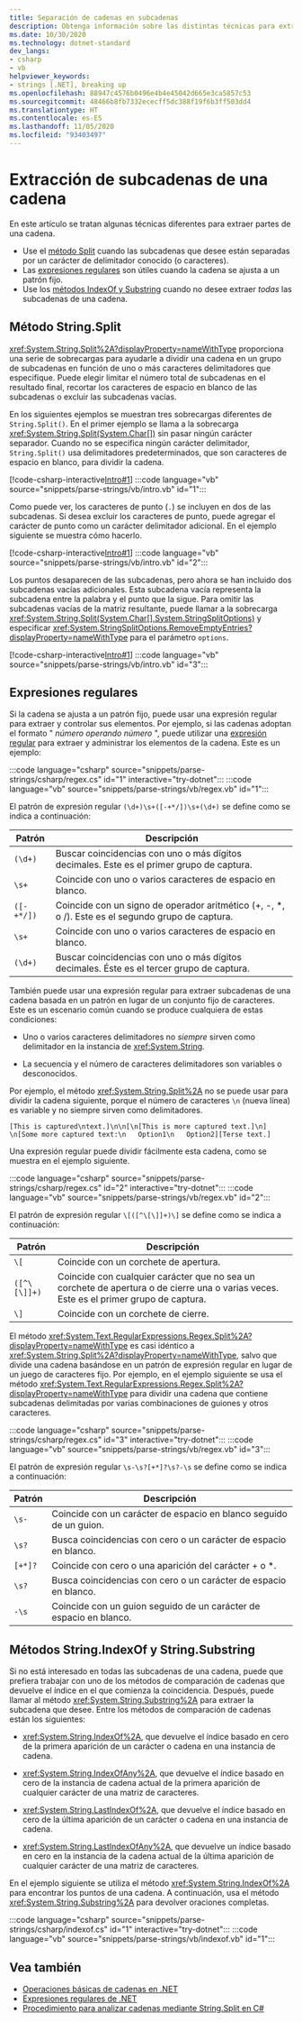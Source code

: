 ```yaml
---
title: Separación de cadenas en subcadenas
description: Obtenga información sobre las distintas técnicas para extraer partes de una cadena, como String.Split, expresiones regulares y String.Substring.
ms.date: 10/30/2020
ms.technology: dotnet-standard
dev_langs:
- csharp
- vb
helpviewer_keywords:
- strings [.NET], breaking up
ms.openlocfilehash: 88947c4576b0496e4b4e45042d665e3ca5857c53
ms.sourcegitcommit: 48466b8fb7332ececff5dc388f19f6b3ff503dd4
ms.translationtype: HT
ms.contentlocale: es-ES
ms.lasthandoff: 11/05/2020
ms.locfileid: "93403497"
---
```

# <a name="extract-substrings-from-a-string"></a>Extracción de subcadenas de una cadena

En este artículo se tratan algunas técnicas diferentes para extraer partes de una cadena.

- Use el [método Split](#stringsplit-method) cuando las subcadenas que desee están separadas por un carácter de delimitador conocido (o caracteres).
- Las [expresiones regulares](#regular-expressions) son útiles cuando la cadena se ajusta a un patrón fijo.
- Use los [métodos IndexOf y Substring](#stringindexof-and-stringsubstring-methods) cuando no desee extraer *todas* las subcadenas de una cadena.

## <a name="stringsplit-method"></a>Método String.Split

<xref:System.String.Split%2A?displayProperty=nameWithType> proporciona una serie de sobrecargas para ayudarle a dividir una cadena en un grupo de subcadenas en función de uno o más caracteres delimitadores que especifique. Puede elegir limitar el número total de subcadenas en el resultado final, recortar los caracteres de espacio en blanco de las subcadenas o excluir las subcadenas vacías.

En los siguientes ejemplos se muestran tres sobrecargas diferentes de `String.Split()`. En el primer ejemplo se llama a la sobrecarga <xref:System.String.Split(System.Char[])> sin pasar ningún carácter separador. Cuando no se especifica ningún carácter delimitador, `String.Split()` usa delimitadores predeterminados, que son caracteres de espacio en blanco, para dividir la cadena.

[!code-csharp-interactive[Intro#1](snippets/parse-strings/csharp/intro.cs#1)]
:::code language="vb" source="snippets/parse-strings/vb/intro.vb" id="1":::

Como puede ver, los caracteres de punto (`.`) se incluyen en dos de las subcadenas. Si desea excluir los caracteres de punto, puede agregar el carácter de punto como un carácter delimitador adicional. En el ejemplo siguiente se muestra cómo hacerlo.

[!code-csharp-interactive[Intro#1](snippets/parse-strings/csharp/intro.cs#2)]
:::code language="vb" source="snippets/parse-strings/vb/intro.vb" id="2":::

Los puntos desaparecen de las subcadenas, pero ahora se han incluido dos subcadenas vacías adicionales. Esta subcadena vacía representa la subcadena entre la palabra y el punto que la sigue. Para omitir las subcadenas vacías de la matriz resultante, puede llamar a la sobrecarga <xref:System.String.Split(System.Char[],System.StringSplitOptions)> y especificar <xref:System.StringSplitOptions.RemoveEmptyEntries?displayProperty=nameWithType> para el parámetro `options`.

[!code-csharp-interactive[Intro#1](snippets/parse-strings/csharp/intro.cs#3)]
:::code language="vb" source="snippets/parse-strings/vb/intro.vb" id="3":::

## <a name="regular-expressions"></a>Expresiones regulares

Si la cadena se ajusta a un patrón fijo, puede usar una expresión regular para extraer y controlar sus elementos. Por ejemplo, si las cadenas adoptan el formato " *número* *operando* *número* ", puede utilizar una [expresión regular](regular-expressions.md) para extraer y administrar los elementos de la cadena. Este es un ejemplo:

:::code language="csharp" source="snippets/parse-strings/csharp/regex.cs" id="1" interactive="try-dotnet":::
:::code language="vb" source="snippets/parse-strings/vb/regex.vb" id="1":::

El patrón de expresión regular `(\d+)\s+([-+*/])\s+(\d+)` se define como se indica a continuación:

|Patrón|Descripción|
|-------------|-----------------|
|`(\d+)`|Buscar coincidencias con uno o más dígitos decimales. Este es el primer grupo de captura.|
|`\s+`|Coincide con uno o varios caracteres de espacio en blanco.|
|`([-+*/])`|Coincide con un signo de operador aritmético (+, -, *, o /). Este es el segundo grupo de captura.|
|`\s+`|Coincide con uno o varios caracteres de espacio en blanco.|
|`(\d+)`|Buscar coincidencias con uno o más dígitos decimales. Éste es el tercer grupo de captura.|

También puede usar una expresión regular para extraer subcadenas de una cadena basada en un patrón en lugar de un conjunto fijo de caracteres. Este es un escenario común cuando se produce cualquiera de estas condiciones:

- Uno o varios caracteres delimitadores no *siempre* sirven como delimitador en la instancia de <xref:System.String>.

- La secuencia y el número de caracteres delimitadores son variables o desconocidos.

Por ejemplo, el método <xref:System.String.Split%2A> no se puede usar para dividir la cadena siguiente, porque el número de caracteres `\n` (nueva línea) es variable y no siempre sirven como delimitadores.

```text
[This is captured\ntext.]\n\n[\n[This is more captured text.]\n]
\n[Some more captured text:\n   Option1\n   Option2][Terse text.]
```

Una expresión regular puede dividir fácilmente esta cadena, como se muestra en el ejemplo siguiente.

:::code language="csharp" source="snippets/parse-strings/csharp/regex.cs" id="2" interactive="try-dotnet":::
:::code language="vb" source="snippets/parse-strings/vb/regex.vb" id="2":::

El patrón de expresión regular `\[([^\[\]]+)\]` se define como se indica a continuación:

|Patrón|Descripción|
|-------------|-----------------|
|`\[`|Coincide con un corchete de apertura.|
|`([^\[\]]+)`|Coincide con cualquier carácter que no sea un corchete de apertura o de cierre una o varias veces. Este es el primer grupo de captura.|
|`\]`|Coincide con un corchete de cierre.|

El método <xref:System.Text.RegularExpressions.Regex.Split%2A?displayProperty=nameWithType> es casi idéntico a <xref:System.String.Split%2A?displayProperty=nameWithType>, salvo que divide una cadena basándose en un patrón de expresión regular en lugar de un juego de caracteres fijo. Por ejemplo, en el ejemplo siguiente se usa el método <xref:System.Text.RegularExpressions.Regex.Split%2A?displayProperty=nameWithType> para dividir una cadena que contiene subcadenas delimitadas por varias combinaciones de guiones y otros caracteres.

:::code language="csharp" source="snippets/parse-strings/csharp/regex.cs" id="3" interactive="try-dotnet":::
:::code language="vb" source="snippets/parse-strings/vb/regex.vb" id="3":::

El patrón de expresión regular `\s-\s?[+*]?\s?-\s` se define como se indica a continuación:

|Patrón|Descripción|
|-------------|-----------------|
|`\s-`|Coincide con un carácter de espacio en blanco seguido de un guion.|
|`\s?`|Busca coincidencias con cero o un carácter de espacio en blanco.|
|`[+*]?`|Coincide con cero o una aparición del carácter + o *.|
|`\s?`|Busca coincidencias con cero o un carácter de espacio en blanco.|
|`-\s`|Coincide con un guion seguido de un carácter de espacio en blanco.|

## <a name="stringindexof-and-stringsubstring-methods"></a>Métodos String.IndexOf y String.Substring

Si no está interesado en todas las subcadenas de una cadena, puede que prefiera trabajar con uno de los métodos de comparación de cadenas que devuelve el índice en el que comienza la coincidencia. Después, puede llamar al método <xref:System.String.Substring%2A> para extraer la subcadena que desee. Entre los métodos de comparación de cadenas están los siguientes:

- <xref:System.String.IndexOf%2A>, que devuelve el índice basado en cero de la primera aparición de un carácter o cadena en una instancia de cadena.

- <xref:System.String.IndexOfAny%2A>, que devuelve el índice basado en cero de la instancia de cadena actual de la primera aparición de cualquier carácter de una matriz de caracteres.

- <xref:System.String.LastIndexOf%2A>, que devuelve el índice basado en cero de la última aparición de un carácter o cadena en una instancia de cadena.

- <xref:System.String.LastIndexOfAny%2A>, que devuelve un índice basado en cero en la instancia de la cadena actual de la última aparición de cualquier carácter de una matriz de caracteres.

En el ejemplo siguiente se utiliza el método <xref:System.String.IndexOf%2A> para encontrar los puntos de una cadena. A continuación, usa el método <xref:System.String.Substring%2A> para devolver oraciones completas.

:::code language="csharp" source="snippets/parse-strings/csharp/indexof.cs" id="1" interactive="try-dotnet":::
:::code language="vb" source="snippets/parse-strings/vb/indexof.vb" id="1":::

## <a name="see-also"></a>Vea también

- [Operaciones básicas de cadenas en .NET](basic-string-operations.md)
- [Expresiones regulares de .NET](regular-expressions.md)
- [Procedimiento para analizar cadenas mediante String.Split en C#](../../csharp/how-to/parse-strings-using-split.md)
